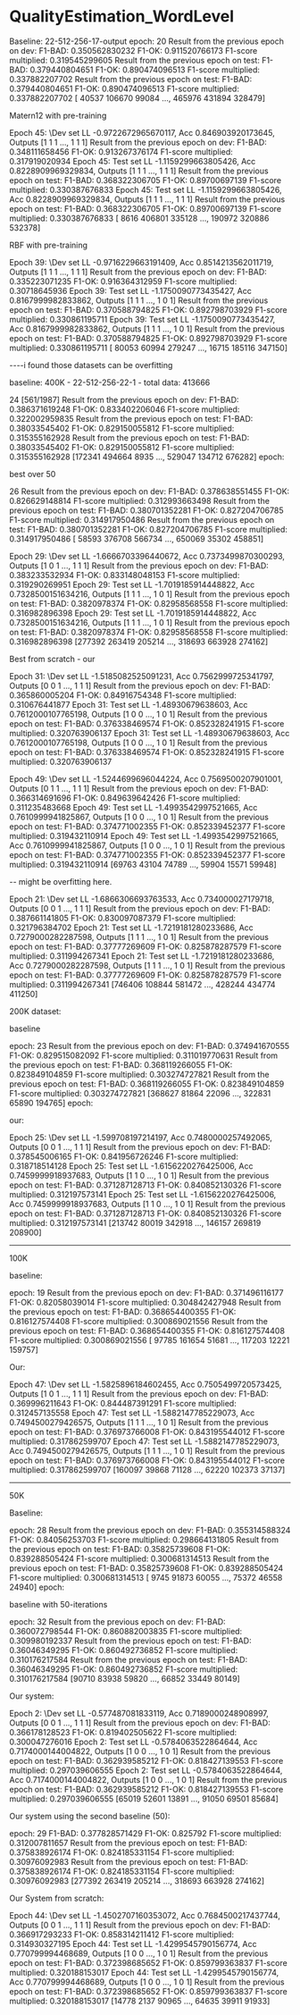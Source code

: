 # QualityEstimation_WordLevel

Baseline: 22-512-256-17-output
epoch: 
20
Result from the previous epoch on dev:
F1-BAD:  0.350562830232 F1-OK:  0.911520766173
F1-score multiplied:  0.319545299605
Result from the previous epoch on test:
F1-BAD:  0.379440804651 F1-OK:  0.890474096513
F1-score multiplied:  0.337882207702
Result from the previous epoch on test:
F1-BAD:  0.379440804651 F1-OK:  0.890474096513
F1-score multiplied:  0.337882207702
[ 40537 106670  99084 ..., 465976 431894 328479]


Matern12 with pre-training

Epoch 45: \Dev set LL -0.9722672965670117, Acc 0.846903920173645, Outputs [1 1 1 ..., 1 1 1]
Result from the previous epoch on dev:
F1-BAD:  0.348111658456 F1-OK:  0.913267376174
F1-score multiplied:  0.317919020934
Epoch 45: 
Test set LL -1.1159299663805426, Acc 0.8228909969329834, Outputs [1 1 1 ..., 1 1 1]
Result from the previous epoch on test:
F1-BAD:  0.368322306705 F1-OK:  0.89700697139
F1-score multiplied:  0.330387676833
Epoch 45: 
Test set LL -1.1159299663805426, Acc 0.8228909969329834, Outputs [1 1 1 ..., 1 1 1]
Result from the previous epoch on test:
F1-BAD:  0.368322306705 F1-OK:  0.89700697139
F1-score multiplied:  0.330387676833
[  8616 406801 335128 ..., 190972 320886 532378]

RBF with pre-training

Epoch 39: \Dev set LL -0.9716229663191409, Acc 0.8514213562011719, Outputs [1 1 1 ..., 1 1 1]
Result from the previous epoch on dev:
F1-BAD:  0.335223071235 F1-OK:  0.916364312959
F1-score multiplied:  0.30718645936
Epoch 39: 
Test set LL -1.1750090773435427, Acc 0.8167999982833862, Outputs [1 1 1 ..., 1 0 1]
Result from the previous epoch on test:
F1-BAD:  0.370588794825 F1-OK:  0.892798703929
F1-score multiplied:  0.330861195711
Epoch 39: 
Test set LL -1.1750090773435427, Acc 0.8167999982833862, Outputs [1 1 1 ..., 1 0 1]
Result from the previous epoch on test:
F1-BAD:  0.370588794825 F1-OK:  0.892798703929
F1-score multiplied:  0.330861195711
[ 80053  60994 279247 ...,  16715 185116 347150]


----i found those datasets can be overfitting

baseline: 400K - 22-512-256-22-1 - total data: 413666

24                                                                                                                                                                                                         [561/1987]
Result from the previous epoch on dev:
F1-BAD:  0.386371619248 F1-OK:  0.833402206046
F1-score multiplied:  0.322002959835
Result from the previous epoch on test:
F1-BAD:  0.38033545402 F1-OK:  0.829150055812
F1-score multiplied:  0.315355162928
Result from the previous epoch on test:
F1-BAD:  0.38033545402 F1-OK:  0.829150055812
F1-score multiplied:  0.315355162928
[172341 494664   8935 ..., 529047 134712 676282]
epoch: 

best over 50

26
Result from the previous epoch on dev:
F1-BAD:  0.378638551455 F1-OK:  0.826629148814
F1-score multiplied:  0.312993663498
Result from the previous epoch on test:
F1-BAD:  0.380701352281 F1-OK:  0.827204706785
F1-score multiplied:  0.314917950486
Result from the previous epoch on test:
F1-BAD:  0.380701352281 F1-OK:  0.827204706785
F1-score multiplied:  0.314917950486
[ 58593 376708 566734 ..., 650069  35302 458851]






Epoch 29: \Dev set LL -1.6666703396440672, Acc 0.7373499870300293, Outputs [1 0 1 ..., 1 1 1]
Result from the previous epoch on dev:
F1-BAD:  0.383233532934 F1-OK:  0.833148048153
F1-score multiplied:  0.319290269951
Epoch 29: 
Test set LL -1.7019185914448822, Acc 0.7328500151634216, Outputs [1 1 1 ..., 1 0 1]
Result from the previous epoch on test:
F1-BAD:  0.3820978374 F1-OK:  0.82958568558
F1-score multiplied:  0.316982896398
Epoch 29: 
Test set LL -1.7019185914448822, Acc 0.7328500151634216, Outputs [1 1 1 ..., 1 0 1]
Result from the previous epoch on test:
F1-BAD:  0.3820978374 F1-OK:  0.82958568558
F1-score multiplied:  0.316982896398
[277392 263419 205214 ..., 318693 663928 274162]


Best from scratch - our


Epoch 31: \Dev set LL -1.5185082525091231, Acc 0.7562999725341797, Outputs [0 0 1 ..., 1 1 1]
Result from the previous epoch on dev:
F1-BAD:  0.365860005204 F1-OK:  0.84916754348
F1-score multiplied:  0.310676441877
Epoch 31: 
Test set LL -1.48930679638603, Acc 0.7612000107765198, Outputs [1 0 0 ..., 1 0 1]
Result from the previous epoch on test:
F1-BAD:  0.376338469574 F1-OK:  0.852328241915
F1-score multiplied:  0.320763906137
Epoch 31: 
Test set LL -1.48930679638603, Acc 0.7612000107765198, Outputs [1 0 0 ..., 1 0 1]
Result from the previous epoch on test:
F1-BAD:  0.376338469574 F1-OK:  0.852328241915
F1-score multiplied:  0.320763906137



Epoch 49: \Dev set LL -1.5244699696044224, Acc 0.7569500207901001, Outputs [0 1 1 ..., 1 1 1]
Result from the previous epoch on dev:
F1-BAD:  0.366314691696 F1-OK:  0.849639642426
F1-score multiplied:  0.311235483668
Epoch 49: 
Test set LL -1.4993542997521665, Acc 0.7610999941825867, Outputs [1 0 0 ..., 1 0 1]
Result from the previous epoch on test:
F1-BAD:  0.374771002355 F1-OK:  0.852339452377
F1-score multiplied:  0.319432110914
Epoch 49: 
Test set LL -1.4993542997521665, Acc 0.7610999941825867, Outputs [1 0 0 ..., 1 0 1]
Result from the previous epoch on test:
F1-BAD:  0.374771002355 F1-OK:  0.852339452377
F1-score multiplied:  0.319432110914
[69763 43104 74789 ..., 59904 15571 59948]


-- might be overfitting here.

Epoch 21: \Dev set LL -1.6866306693763533, Acc 0.734000027179718, Outputs [0 0 1 ..., 1 1 1]
Result from the previous epoch on dev:
F1-BAD:  0.387661141805 F1-OK:  0.830097087379
F1-score multiplied:  0.321796384702
Epoch 21: 
Test set LL -1.7219181280233686, Acc 0.7279000282287598, Outputs [1 1 1 ..., 1 0 1]
Result from the previous epoch on test:
F1-BAD:  0.37777269609 F1-OK:  0.825878287579
F1-score multiplied:  0.311994267341
Epoch 21: 
Test set LL -1.7219181280233686, Acc 0.7279000282287598, Outputs [1 1 1 ..., 1 0 1]
Result from the previous epoch on test:
F1-BAD:  0.37777269609 F1-OK:  0.825878287579
F1-score multiplied:  0.311994267341
[746406 108844 581472 ..., 428244 434774 411250]


200K dataset:

baseline

epoch: 
23
Result from the previous epoch on dev:
F1-BAD:  0.374941670555 F1-OK:  0.829515082092
F1-score multiplied:  0.311019770631
Result from the previous epoch on test:
F1-BAD:  0.368119266055 F1-OK:  0.823849104859
F1-score multiplied:  0.303274727821
Result from the previous epoch on test:
F1-BAD:  0.368119266055 F1-OK:  0.823849104859
F1-score multiplied:  0.303274727821
[368627  81864  22096 ..., 322831  65890 194765]
epoch: 



our:

Epoch 25: \Dev set LL -1.599708197214197, Acc 0.7480000257492065, Outputs [0 0 1 ..., 1 1 1]
Result from the previous epoch on dev:
F1-BAD:  0.378545006165 F1-OK:  0.841956726246
F1-score multiplied:  0.318718514128
Epoch 25: 
Test set LL -1.6156220276425006, Acc 0.7459999918937683, Outputs [1 1 0 ..., 1 0 1]
Result from the previous epoch on test:
F1-BAD:  0.371287128713 F1-OK:  0.840852130326
F1-score multiplied:  0.312197573141
Epoch 25: 
Test set LL -1.6156220276425006, Acc 0.7459999918937683, Outputs [1 1 0 ..., 1 0 1]
Result from the previous epoch on test:
F1-BAD:  0.371287128713 F1-OK:  0.840852130326
F1-score multiplied:  0.312197573141
[213742  80019 342918 ..., 146157 269819 208900]



---

100K

baseline:


epoch: 
19
Result from the previous epoch on dev:
F1-BAD:  0.371496116177 F1-OK:  0.82058039014
F1-score multiplied:  0.304842427948
Result from the previous epoch on test:
F1-BAD:  0.368654400355 F1-OK:  0.816127574408
F1-score multiplied:  0.300869021556
Result from the previous epoch on test:
F1-BAD:  0.368654400355 F1-OK:  0.816127574408
F1-score multiplied:  0.300869021556
[ 97785 161654  51681 ..., 117203  12221 159757]


Our:


Epoch 47: \Dev set LL -1.5825896184602455, Acc 0.7505499720573425, Outputs [1 0 1 ..., 1 1 1]
Result from the previous epoch on dev:
F1-BAD:  0.369996211643 F1-OK:  0.844487391291
F1-score multiplied:  0.312457135558
Epoch 47: 
Test set LL -1.5882147785229073, Acc 0.7494500279426575, Outputs [1 1 1 ..., 1 0 1]
Result from the previous epoch on test:
F1-BAD:  0.376973766008 F1-OK:  0.843195544012
F1-score multiplied:  0.317862599707
Epoch 47: 
Test set LL -1.5882147785229073, Acc 0.7494500279426575, Outputs [1 1 1 ..., 1 0 1]
Result from the previous epoch on test:
F1-BAD:  0.376973766008 F1-OK:  0.843195544012
F1-score multiplied:  0.317862599707
[160097  39868  71128 ...,  62220 102373  37137]


----
50K

Baseline:

epoch: 
28
Result from the previous epoch on dev:
F1-BAD:  0.355314588324 F1-OK:  0.84056253703
F1-score multiplied:  0.298664131805
Result from the previous epoch on test:
F1-BAD:  0.35825739608 F1-OK:  0.839288505424
F1-score multiplied:  0.300681314513
Result from the previous epoch on test:
F1-BAD:  0.35825739608 F1-OK:  0.839288505424
F1-score multiplied:  0.300681314513
[ 9745 91873 60055 ..., 75372 46558 24940]
epoch: 


baseline with 50-iterations


epoch: 
32
Result from the previous epoch on dev:
F1-BAD:  0.360072798544 F1-OK:  0.860882003835
F1-score multiplied:  0.309980192337
Result from the previous epoch on test:
F1-BAD:  0.36046349295 F1-OK:  0.860492736852
F1-score multiplied:  0.310176217584
Result from the previous epoch on test:
F1-BAD:  0.36046349295 F1-OK:  0.860492736852
F1-score multiplied:  0.310176217584
[90710 83938 59820 ..., 66852 33449 80149]




Our system:

Epoch 2: \Dev set LL -0.577487081833119, Acc 0.7189000248908997, Outputs [0 0 1 ..., 1 1 1]
Result from the previous epoch on dev:
F1-BAD:  0.366178128523 F1-OK:  0.819402505622
F1-score multiplied:  0.300047276016
Epoch 2: 
Test set LL -0.5784063522864644, Acc 0.7174000144004822, Outputs [1 0 0 ..., 1 0 1]
Result from the previous epoch on test:
F1-BAD:  0.362939585212 F1-OK:  0.818427139553
F1-score multiplied:  0.297039606555
Epoch 2: 
Test set LL -0.5784063522864644, Acc 0.7174000144004822, Outputs [1 0 0 ..., 1 0 1]
Result from the previous epoch on test:
F1-BAD:  0.362939585212 F1-OK:  0.818427139553
F1-score multiplied:  0.297039606555
[65019 52601 13891 ..., 91050 69501 85684]


Our system using the second baseline (50):

epoch:
29
F1-BAD:  0.377828571429 F1-OK:  0.825792
F1-score multiplied:  0.312007811657
Result from the previous epoch on test:
F1-BAD:  0.375838926174 F1-OK:  0.824185331154
F1-score multiplied:  0.30976092983
Result from the previous epoch on test:
F1-BAD:  0.375838926174 F1-OK:  0.824185331154
F1-score multiplied:  0.30976092983
[277392 263419 205214 ..., 318693 663928 274162] 

Our System from scratch:

Epoch 44: \Dev set LL -1.4502707160353072, Acc 0.7684500217437744, Outputs [0 0 1 ..., 1 1 1]
Result from the previous epoch on dev:
F1-BAD:  0.366917293233 F1-OK:  0.858314211412
F1-score multiplied:  0.314930327195
Epoch 44: 
Test set LL -1.4299545790156774, Acc 0.770799994468689, Outputs [1 0 0 ..., 1 0 1]
Result from the previous epoch on test:
F1-BAD:  0.372398685652 F1-OK:  0.859799363837
F1-score multiplied:  0.320188153017
Epoch 44: 
Test set LL -1.4299545790156774, Acc 0.770799994468689, Outputs [1 0 0 ..., 1 0 1]
Result from the previous epoch on test:
F1-BAD:  0.372398685652 F1-OK:  0.859799363837
F1-score multiplied:  0.320188153017
[14778  2137 90965 ..., 64635 39911 91933]


